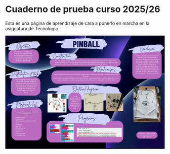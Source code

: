 # Cuaderno de prueba curso 2025/26
Esta es una página de aprendizaje de cara a ponerlo en marcha en la asignatura de Tecnología

![Panel de Pinball](CopiaPinball.jpg)
